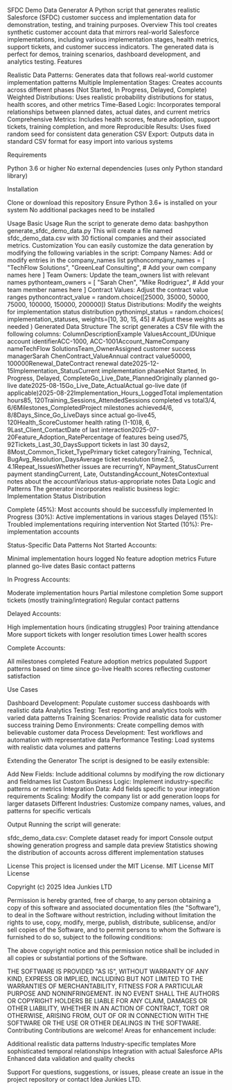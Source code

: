 SFDC Demo Data Generator
A Python script that generates realistic Salesforce (SFDC) customer success and implementation data for demonstration, testing, and training purposes.
Overview
This tool creates synthetic customer account data that mirrors real-world Salesforce implementations, including various implementation stages, health metrics, support tickets, and customer success indicators. The generated data is perfect for demos, training scenarios, dashboard development, and analytics testing.
Features

Realistic Data Patterns: Generates data that follows real-world customer implementation patterns
Multiple Implementation Stages: Creates accounts across different phases (Not Started, In Progress, Delayed, Complete)
Weighted Distributions: Uses realistic probability distributions for status, health scores, and other metrics
Time-Based Logic: Incorporates temporal relationships between planned dates, actual dates, and current metrics
Comprehensive Metrics: Includes health scores, feature adoption, support tickets, training completion, and more
Reproducible Results: Uses fixed random seed for consistent data generation
CSV Export: Outputs data in standard CSV format for easy import into various systems

Requirements

Python 3.6 or higher
No external dependencies (uses only Python standard library)

Installation

Clone or download this repository
Ensure Python 3.6+ is installed on your system
No additional packages need to be installed

Usage
Basic Usage
Run the script to generate demo data:
bashpython generate_sfdc_demo_data.py
This will create a file named sfdc_demo_data.csv with 30 fictional companies and their associated metrics.
Customization
You can easily customize the data generation by modifying the following variables in the script:
Company Names: Add or modify entries in the company_names list
pythoncompany_names = [
    "TechFlow Solutions", "GreenLeaf Consulting", 
    # Add your own company names here
]
Team Owners: Update the team_owners list with relevant names
pythonteam_owners = [
    "Sarah Chen", "Mike Rodriguez", 
    # Add your team member names here
]
Contract Values: Adjust the contract value ranges
pythoncontract_value = random.choice([25000, 35000, 50000, 75000, 100000, 150000, 200000])
Status Distributions: Modify the weights for implementation status distribution
pythonimpl_status = random.choices(
    implementation_statuses, 
    weights=[10, 30, 15, 45]  # Adjust these weights as needed
)
Generated Data Structure
The script generates a CSV file with the following columns:
ColumnDescriptionExample ValuesAccount_IDUnique account identifierACC-1000, ACC-1001Account_NameCompany nameTechFlow SolutionsTeam_OwnerAssigned customer success managerSarah ChenContract_ValueAnnual contract value50000, 100000Renewal_DateContract renewal date2025-12-15Implementation_StatusCurrent implementation phaseNot Started, In Progress, Delayed, CompleteGo_Live_Date_PlannedOriginally planned go-live date2025-08-15Go_Live_Date_ActualActual go-live date (if applicable)2025-08-22Implementation_Hours_LoggedTotal implementation hours85, 120Training_Sessions_AttendedSessions completed vs total3/4, 6/6Milestones_CompletedProject milestones achieved4/6, 8/8Days_Since_Go_LiveDays since actual go-live45, 120Health_ScoreCustomer health rating (1-10)8, 6, 9Last_Client_ContactDate of last interaction2025-07-20Feature_Adoption_RatePercentage of features being used75, 92Tickets_Last_30_DaysSupport tickets in last 30 days2, 8Most_Common_Ticket_TypePrimary ticket categoryTraining, Technical, BugAvg_Resolution_DaysAverage ticket resolution time2.5, 4.1Repeat_IssuesWhether issues are recurringY, NPayment_StatusCurrent payment standingCurrent, Late, OutstandingAccount_NotesContextual notes about the accountVarious status-appropriate notes
Data Logic and Patterns
The generator incorporates realistic business logic:
Implementation Status Distribution

Complete (45%): Most accounts should be successfully implemented
In Progress (30%): Active implementations in various stages
Delayed (15%): Troubled implementations requiring intervention
Not Started (10%): Pre-implementation accounts

Status-Specific Data Patterns
Not Started Accounts:

Minimal implementation hours logged
No feature adoption metrics
Future planned go-live dates
Basic contact patterns

In Progress Accounts:

Moderate implementation hours
Partial milestone completion
Some support tickets (mostly training/integration)
Regular contact patterns

Delayed Accounts:

High implementation hours (indicating struggles)
Poor training attendance
More support tickets with longer resolution times
Lower health scores

Complete Accounts:

All milestones completed
Feature adoption metrics populated
Support patterns based on time since go-live
Health scores reflecting customer satisfaction

Use Cases

Dashboard Development: Populate customer success dashboards with realistic data
Analytics Testing: Test reporting and analytics tools with varied data patterns
Training Scenarios: Provide realistic data for customer success training
Demo Environments: Create compelling demos with believable customer data
Process Development: Test workflows and automation with representative data
Performance Testing: Load systems with realistic data volumes and patterns

Extending the Generator
The script is designed to be easily extensible:

Add New Fields: Include additional columns by modifying the row dictionary and fieldnames list
Custom Business Logic: Implement industry-specific patterns or metrics
Integration Data: Add fields specific to your integration requirements
Scaling: Modify the company list or add generation loops for larger datasets
Different Industries: Customize company names, values, and patterns for specific verticals

Output
Running the script will generate:

sfdc_demo_data.csv: Complete dataset ready for import
Console output showing generation progress and sample data preview
Statistics showing the distribution of accounts across different implementation statuses

License
This project is licensed under the MIT License.
MIT License
MIT License

Copyright (c) 2025 Idea Junkies LTD

Permission is hereby granted, free of charge, to any person obtaining a copy
of this software and associated documentation files (the "Software"), to deal
in the Software without restriction, including without limitation the rights
to use, copy, modify, merge, publish, distribute, sublicense, and/or sell
copies of the Software, and to permit persons to whom the Software is
furnished to do so, subject to the following conditions:

The above copyright notice and this permission notice shall be included in all
copies or substantial portions of the Software.

THE SOFTWARE IS PROVIDED "AS IS", WITHOUT WARRANTY OF ANY KIND, EXPRESS OR
IMPLIED, INCLUDING BUT NOT LIMITED TO THE WARRANTIES OF MERCHANTABILITY,
FITNESS FOR A PARTICULAR PURPOSE AND NONINFRINGEMENT. IN NO EVENT SHALL THE
AUTHORS OR COPYRIGHT HOLDERS BE LIABLE FOR ANY CLAIM, DAMAGES OR OTHER
LIABILITY, WHETHER IN AN ACTION OF CONTRACT, TORT OR OTHERWISE, ARISING FROM,
OUT OF OR IN CONNECTION WITH THE SOFTWARE OR THE USE OR OTHER DEALINGS IN THE
SOFTWARE.
Contributing
Contributions are welcome! Areas for enhancement include:

Additional realistic data patterns
Industry-specific templates
More sophisticated temporal relationships
Integration with actual Salesforce APIs
Enhanced data validation and quality checks

Support
For questions, suggestions, or issues, please create an issue in the project repository or contact Idea Junkies LTD.
